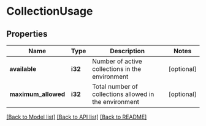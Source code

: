 # CollectionUsage

## Properties
Name | Type | Description | Notes
------------ | ------------- | ------------- | -------------
**available** | **i32** | Number of active collections in the environment | [optional] 
**maximum_allowed** | **i32** | Total number of collections allowed in the environment | [optional] 

[[Back to Model list]](../README.md#documentation-for-models) [[Back to API list]](../README.md#documentation-for-api-endpoints) [[Back to README]](../README.md)


